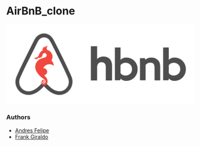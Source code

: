 <h1>AirBnB_clone</h1>
<img src="https://github.com/fyga10/logo/blob/main/hbn.png"/>
<h3>Authors</h3>
<ul>
<li><a href="https://github.com/anfepema700"> Andres Felipe </a></li>
<li><a href="https://github.com/fyga10"> Frank Giraldo </a></li>
</ul>
